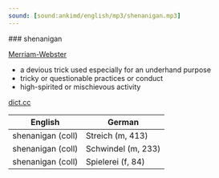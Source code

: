 ```yaml
---
sound: [sound:ankimd/english/mp3/shenanigan.mp3]
---
```


\### shenanigan

[Merriam-Webster](https://www.merriam-webster.com/dictionary/shenanigan)

- a devious trick used especially for an underhand purpose
- tricky or questionable practices or conduct
- high-spirited or mischievous activity

[dict.cc](https://www.dict.cc/shenanigan)

| English        | German       |
| -------------- | ------------ |
| shenanigan (coll) | Streich (m, 413) |
| shenanigan (coll) | Schwindel (m, 233) |
| shenanigan (coll) | Spielerei (f, 84) |
